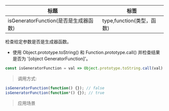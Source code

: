 |  标题   | 标签  |
|  ----  | ----  |
| isGeneratorFunction(是否是生成器函数) | type,function(类型，函数) |

检查给定参数是否是生成器函数。

* 使用 Object.prototype.toString() 和 Function.prototype.call() 并检查结果是否为 '[object GeneratorFunction]'。

```js
const isGeneratorFunction = val => Object.prototype.toString.call(val) === '[object GeneratorFunction]';
```

> 调用方式:

```js
isGeneratorFunction(function() {}); // false
isGeneratorFunction(function*() {}); // true
```

> 应用场景
